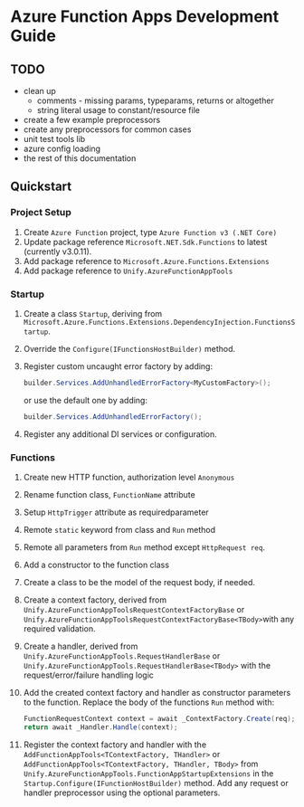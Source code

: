 # Azure Function Apps Development Guide

## TODO

* clean up
    * comments - missing params, typeparams, returns or altogether
    * string literal usage to constant/resource file
* create a few example preprocessors
* create any preprocessors for common cases
* unit test tools lib
* azure config loading
* the rest of this documentation

## Quickstart

### Project Setup

1. Create `Azure Function` project, type `Azure Function v3 (.NET Core)`
1. Update package reference `Microsoft.NET.Sdk.Functions` to latest (currently v3.0.11).
1. Add package reference to `Microsoft.Azure.Functions.Extensions`
1. Add package reference to `Unify.AzureFunctionAppTools`

### Startup

1. Create a class `Startup`, deriving from `Microsoft.Azure.Functions.Extensions.DependencyInjection.FunctionsStartup`.
1. Override the `Configure(IFunctionsHostBuilder)` method.
1. Register custom uncaught error factory by adding:

    ```c#
    builder.Services.AddUnhandledErrorFactory<MyCustomFactory>();
    ```

    or use the default one by adding:

    ```c#
    builder.Services.AddUnhandledErrorFactory();
    ```

1. Register any additional DI services or configuration.

### Functions

1. Create new HTTP function, authorization level `Anonymous`
1. Rename function class, `FunctionName` attribute
1. Setup `HttpTrigger` attribute as requiredparameter
1. Remote `static` keyword from class and `Run` method
1. Remote all parameters from `Run` method except `HttpRequest req`.
1. Add a constructor to the function class
1. Create a class to be the model of the request body, if needed.
1. Create a context factory, derived from `Unify.AzureFunctionAppToolsRequestContextFactoryBase` or `Unify.AzureFunctionAppToolsRequestContextFactoryBase<TBody>`with any required validation.
1. Create a handler, derived from `Unify.AzureFunctionAppTools.RequestHandlerBase` or `Unify.AzureFunctionAppTools.RequestHandlerBase<TBody>` with the request/error/failure handling logic
1. Add the created context factory and handler as constructor parameters to the function. Replace the body of the functions `Run` method with:

    ```c#
    FunctionRequestContext context = await _ContextFactory.Create(req);
    return await _Handler.Handle(context);
    ```

1. Register the context factory and handler with the `AddFunctionAppTools<TContextFactory, THandler>` or `AddFunctionAppTools<TContextFactory, THandler, TBody>` from `Unify.AzureFunctionAppTools.FunctionAppStartupExtensions` in the `Startup.Configure(IFunctionHostBuilder)` method. Add any request or handler preprocessor using the optional parameters.
